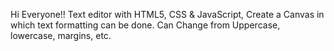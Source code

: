 Hi Everyone!!
Text editor with HTML5, CSS & JavaScript, Create a Canvas in which text formatting can be done.
Can Change from Uppercase, lowercase, margins, etc.
